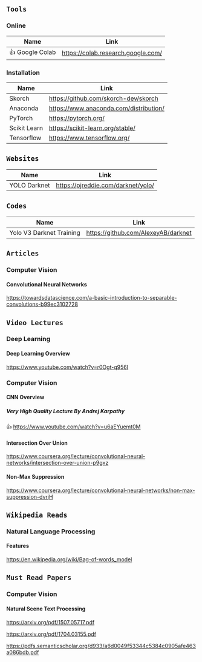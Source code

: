 ## `Tools`

### Online

| Name | Link |
| --- | --- |
| :+1: Google Colab | https://colab.research.google.com/ |

### Installation

| Name | Link |
| --- | --- |
| Skorch | https://github.com/skorch-dev/skorch |
| Anaconda | https://www.anaconda.com/distribution/ |
| PyTorch | https://pytorch.org/ |
| Scikit Learn | https://scikit-learn.org/stable/ |
| Tensorflow | https://www.tensorflow.org/ |


## `Websites`

| Name | Link |
| --- | --- |
| YOLO Darknet | https://pjreddie.com/darknet/yolo/ |


## `Codes`

| Name | Link |
| --- | --- |
| Yolo V3 Darknet Training | https://github.com/AlexeyAB/darknet |


## `Articles`

### Computer Vision

#### Convolutional Neural Networks
https://towardsdatascience.com/a-basic-introduction-to-separable-convolutions-b99ec3102728


## `Video Lectures`

### Deep Learning

#### Deep Learning Overview
https://www.youtube.com/watch?v=r0Ogt-q956I

### Computer Vision

#### CNN Overview

##### Very High Quality Lecture By Andrej Karpathy
:+1: https://www.youtube.com/watch?v=u6aEYuemt0M

#### Intersection Over Union
https://www.coursera.org/lecture/convolutional-neural-networks/intersection-over-union-p9gxz

#### Non-Max Suppression
https://www.coursera.org/lecture/convolutional-neural-networks/non-max-suppression-dvrjH


## `Wikipedia Reads`

### Natural Language Processing

#### Features
https://en.wikipedia.org/wiki/Bag-of-words_model


## `Must Read Papers`

### Computer Vision

#### Natural Scene Text Processing
https://arxiv.org/pdf/1507.05717.pdf 

https://arxiv.org/pdf/1704.03155.pdf 

https://pdfs.semanticscholar.org/d933/a6d0049f53344c5384c0905afe463a086bdb.pdf
